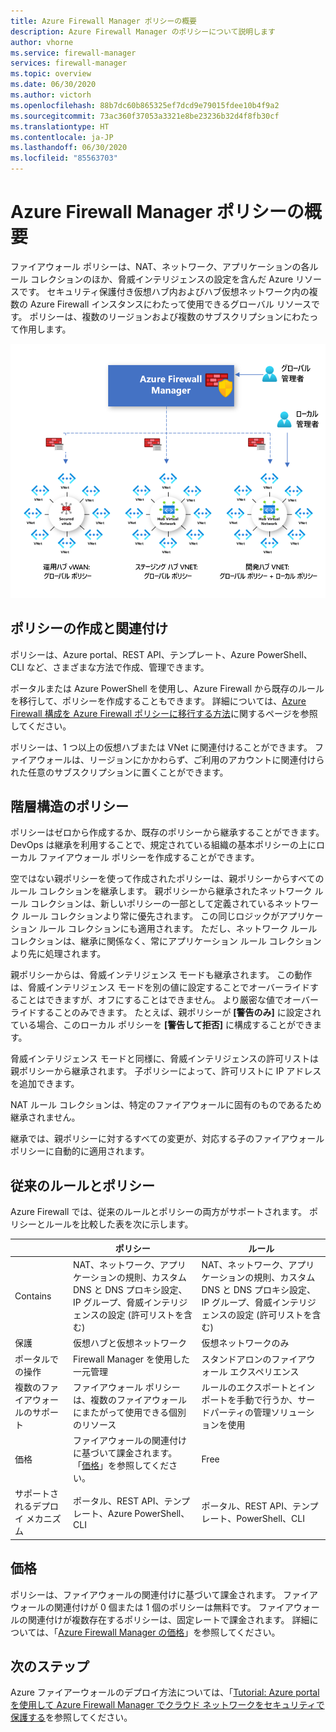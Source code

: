 ```yaml
---
title: Azure Firewall Manager ポリシーの概要
description: Azure Firewall Manager のポリシーについて説明します
author: vhorne
ms.service: firewall-manager
services: firewall-manager
ms.topic: overview
ms.date: 06/30/2020
ms.author: victorh
ms.openlocfilehash: 88b7dc60b865325ef7dcd9e79015fdee10b4f9a2
ms.sourcegitcommit: 73ac360f37053a3321e8be23236b32d4f8fb30cf
ms.translationtype: HT
ms.contentlocale: ja-JP
ms.lasthandoff: 06/30/2020
ms.locfileid: "85563703"
---
```

# <a name="azure-firewall-manager-policy-overview"></a>Azure Firewall Manager ポリシーの概要

ファイアウォール ポリシーは、NAT、ネットワーク、アプリケーションの各ルール コレクションのほか、脅威インテリジェンスの設定を含んだ Azure リソースです。 セキュリティ保護付き仮想ハブ内およびハブ仮想ネットワーク内の複数の Azure Firewall インスタンスにわたって使用できるグローバル リソースです。 ポリシーは、複数のリージョンおよび複数のサブスクリプションにわたって作用します。

![Azure Firewall Manager ポリシー](media/policy-overview/policy-overview.png)

## <a name="policy-creation-and-association"></a>ポリシーの作成と関連付け

ポリシーは、Azure portal、REST API、テンプレート、Azure PowerShell、CLI など、さまざまな方法で作成、管理できます。

ポータルまたは Azure PowerShell を使用し、Azure Firewall から既存のルールを移行して、ポリシーを作成することもできます。 詳細については、[Azure Firewall 構成を Azure Firewall ポリシーに移行する方法](migrate-to-policy.md)に関するページを参照してください。 

ポリシーは、1 つ以上の仮想ハブまたは VNet に関連付けることができます。 ファイアウォールは、リージョンにかかわらず、ご利用のアカウントに関連付けられた任意のサブスクリプションに置くことができます。

## <a name="hierarchical-policies"></a>階層構造のポリシー

ポリシーはゼロから作成するか、既存のポリシーから継承することができます。 DevOps は継承を利用することで、規定されている組織の基本ポリシーの上にローカル ファイアウォール ポリシーを作成することができます。

空ではない親ポリシーを使って作成されたポリシーは、親ポリシーからすべてのルール コレクションを継承します。 親ポリシーから継承されたネットワーク ルール コレクションは、新しいポリシーの一部として定義されているネットワーク ルール コレクションより常に優先されます。 この同じロジックがアプリケーション ルール コレクションにも適用されます。 ただし、ネットワーク ルール コレクションは、継承に関係なく、常にアプリケーション ルール コレクションより先に処理されます。

親ポリシーからは、脅威インテリジェンス モードも継承されます。 この動作は、脅威インテリジェンス モードを別の値に設定することでオーバーライドすることはできますが、オフにすることはできません。 より厳密な値でオーバーライドすることのみできます。 たとえば、親ポリシーが **[警告のみ]** に設定されている場合、このローカル ポリシーを **[警告して拒否]** に構成することができます。

脅威インテリジェンス モードと同様に、脅威インテリジェンスの許可リストは親ポリシーから継承されます。 子ポリシーによって、許可リストに IP アドレスを追加できます。

NAT ルール コレクションは、特定のファイアウォールに固有のものであるため継承されません。

継承では、親ポリシーに対するすべての変更が、対応する子のファイアウォール ポリシーに自動的に適用されます。

## <a name="traditional-rules-and-policies"></a>従来のルールとポリシー

Azure Firewall では、従来のルールとポリシーの両方がサポートされます。 ポリシーとルールを比較した表を次に示します。


|         |ポリシー  |ルール  |
|---------|---------|---------|
|Contains     |NAT、ネットワーク、アプリケーションの規則、カスタム DNS と DNS プロキシ設定、IP グループ、脅威インテリジェンスの設定 (許可リストを含む)|NAT、ネットワーク、アプリケーションの規則、カスタム DNS と DNS プロキシ設定、IP グループ、脅威インテリジェンスの設定 (許可リストを含む)|
|保護     |仮想ハブと仮想ネットワーク|仮想ネットワークのみ|
|ポータルでの操作     |Firewall Manager を使用した一元管理|スタンドアロンのファイアウォール エクスペリエンス|
|複数のファイアウォールのサポート     |ファイアウォール ポリシーは、複数のファイアウォールにまたがって使用できる個別のリソース|ルールのエクスポートとインポートを手動で行うか、サードパーティの管理ソリューションを使用 |
|価格     |ファイアウォールの関連付けに基づいて課金されます。 「[価格](#pricing)」を参照してください。|Free|
|サポートされるデプロイ メカニズム     |ポータル、REST API、テンプレート、Azure PowerShell、CLI|ポータル、REST API、テンプレート、PowerShell、CLI |

## <a name="pricing"></a>価格

ポリシーは、ファイアウォールの関連付けに基づいて課金されます。 ファイアウォールの関連付けが 0 個または 1 個のポリシーは無料です。 ファイアウォールの関連付けが複数存在するポリシーは、固定レートで課金されます。 詳細については、「[Azure Firewall Manager の価格](https://azure.microsoft.com/pricing/details/firewall-manager/)」を参照してください。

## <a name="next-steps"></a>次のステップ

Azure ファイアーウォールのデプロイ方法については、「[Tutorial: Azure portal を使用して Azure Firewall Manager でクラウド ネットワークをセキュリティで保護する](secure-cloud-network.md)を参照してください。
